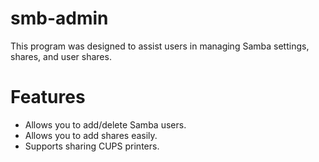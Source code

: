 # smb-admin
This program was designed to assist users in managing Samba settings, shares, and
user shares.

# Features
 * Allows you to add/delete Samba users.
 * Allows you to add shares easily.
 * Supports sharing CUPS printers.
